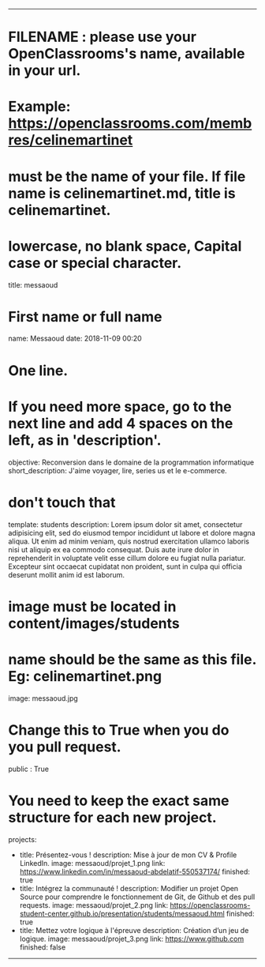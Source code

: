 ---

# FILENAME : please use your OpenClassrooms's name, available in your url.
# Example: https://openclassrooms.com/membres/celinemartinet
# must be the name of your file. If file name is celinemartinet.md, title is celinemartinet.
# lowercase, no blank space, Capital case or special character.
title: messaoud

# First name or full name
name: Messaoud
date: 2018-11-09 00:20

# One line.
# If you need more space, go to the next line and add 4 spaces on the left, as in 'description'.
objective: Reconversion dans le domaine de la programmation informatique 
short_description: J'aime voyager, lire, series us et le e-commerce. 

# don't touch that
template: students
description:
    Lorem ipsum dolor sit amet, consectetur adipisicing elit, sed do eiusmod
    tempor incididunt ut labore et dolore magna aliqua. Ut enim ad minim veniam,
    quis nostrud exercitation ullamco laboris nisi ut aliquip ex ea commodo
    consequat. Duis aute irure dolor in reprehenderit in voluptate velit esse
    cillum dolore eu fugiat nulla pariatur. Excepteur sint occaecat cupidatat non
    proident, sunt in culpa qui officia deserunt mollit anim id est laborum.

# image must be located in content/images/students
# name should be the same as this file. Eg: celinemartinet.png
image: messaoud.jpg

# Change this to True when you do you pull request.
public : True

# You need to keep the exact same structure for each new project.
projects:
  - title: Présentez-vous !
    description: Mise à jour de mon CV & Profile LinkedIn.
    image: messaoud/projet_1.png
    link: https://www.linkedin.com/in/messaoud-abdelatif-550537174/
    finished: true
  - title: Intégrez la communauté !
    description: Modifier un projet Open Source pour comprendre le fonctionnement de Git, de Github et des pull requests. 
    image: messaoud/projet_2.png
    link: https://openclassrooms-student-center.github.io/presentation/students/messaoud.html
    finished: true
  - title: Mettez votre logique à l'épreuve
    description: Création d’un jeu de logique.
    image: messaoud/projet_3.png
    link: https://www.github.com
    finished: false
---